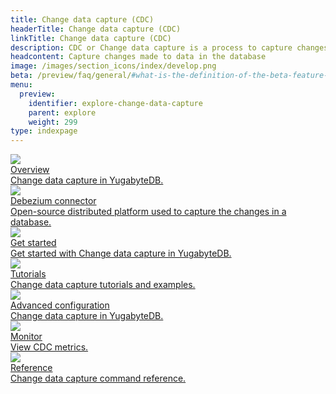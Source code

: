 ```yaml
---
title: Change data capture (CDC)
headerTitle: Change data capture (CDC)
linkTitle: Change data capture (CDC)
description: CDC or Change data capture is a process to capture changes made to data in the database.
headcontent: Capture changes made to data in the database
image: /images/section_icons/index/develop.png
beta: /preview/faq/general/#what-is-the-definition-of-the-beta-feature-tag
menu:
  preview:
    identifier: explore-change-data-capture
    parent: explore
    weight: 299
type: indexpage
---
```


<div class="row">
  <div class="col-12 col-md-6 col-lg-12 col-xl-6">
    <a class="section-link icon-offset" href="cdc-overview/">
      <div class="head">
        <img class="icon" src="/images/section_icons/deploy/checklist.png" aria-hidden="true" />
        <div class="title">Overview</div>
      </div>
      <div class="body">
        Change data capture in YugabyteDB.
      </div>
    </a>
  </div>

  <div class="col-12 col-md-6 col-lg-12 col-xl-6">
    <a class="section-link icon-offset" href="debezium-connector-yugabytedb/">
      <div class="head">
        <img class="icon" src="/images/section_icons/explore/json_documents.png" aria-hidden="true" />
        <div class="title">Debezium connector</div>
      </div>
      <div class="body">
        Open-source distributed platform used to capture the changes in a database.
      </div>
    </a>
  </div>

  <div class="col-12 col-md-6 col-lg-12 col-xl-6">
    <a class="section-link icon-offset" href="cdc-get-started/">
      <div class="head">
        <img class="icon" src="/images/section_icons/deploy/checklist.png" aria-hidden="true" />
        <div class="title">Get started</div>
      </div>
      <div class="body">
        Get started with Change data capture in YugabyteDB.
      </div>
    </a>
  </div>

  <div class="col-12 col-md-6 col-lg-12 col-xl-6">
    <a class="section-link icon-offset" href="cdc-tutorials/">
      <div class="head">
        <img class="icon" src="/images/section_icons/deploy/checklist.png" aria-hidden="true" />
        <div class="title">Tutorials</div>
      </div>
      <div class="body">
        Change data capture tutorials and examples.
      </div>
    </a>
  </div>

  <div class="col-12 col-md-6 col-lg-12 col-xl-6">
    <a class="section-link icon-offset" href="cdc-configuration/">
      <div class="head">
        <img class="icon" src="/images/section_icons/deploy/checklist.png" aria-hidden="true" />
        <div class="title">Advanced configuration</div>
      </div>
      <div class="body">
        Change data capture in YugabyteDB.
      </div>
    </a>
  </div>

  <div class="col-12 col-md-6 col-lg-12 col-xl-6">
    <a class="section-link icon-offset" href="cdc-monitor/">
      <div class="head">
        <img class="icon" src="/images/section_icons/deploy/checklist.png" aria-hidden="true" />
        <div class="title">Monitor</div>
      </div>
      <div class="body">
        View CDC metrics.
      </div>
    </a>
  </div>

  <div class="col-12 col-md-6 col-lg-12 col-xl-6">
    <a class="section-link icon-offset" href="cdc-reference/">
      <div class="head">
        <img class="icon" src="/images/section_icons/deploy/checklist.png" aria-hidden="true" />
        <div class="title">Reference</div>
      </div>
      <div class="body">
        Change data capture command reference.
      </div>
    </a>
  </div>


</div>
